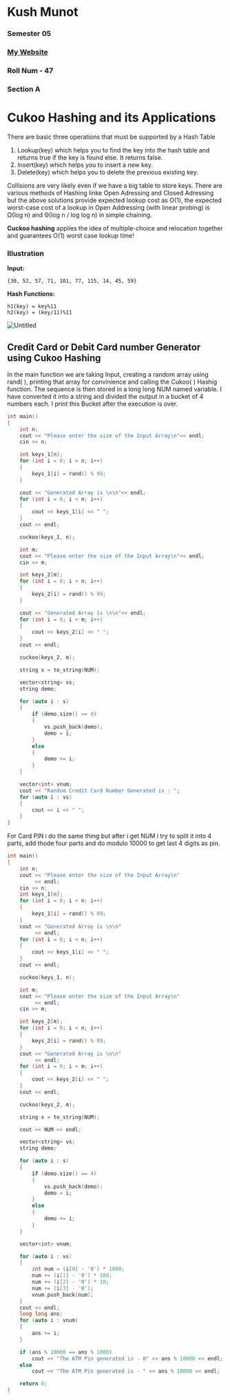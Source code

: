 # Kush Munot

### Semester 05

### [My Website](https://kushmunot.netlify.app/)

### Roll Num - 47

### Section A

# Cukoo Hashing and its Applications

There are basic three operations that must be supported by a Hash Table 

1. Lookup(key) which helps you to find the key into the hash table and returns true if the key is found else. It returns false. 
2. Insert(key) which helps you to insert a new key. 
3. Delete(key) which helps you to delete the previous existing key.

Collisions are very likely even if we have a big table to store keys. There are various methods of Hashing linke Open Adressing and Closed Adressing but the above solutions provide expected lookup cost as O(1), the expected worst-case cost of a lookup in Open Addressing (with linear probing) is Ω(log n) and Θ(log n / log log n) in simple chaining.

**Cuckoo hashing** applies the idea of multiple-choice and relocation together and guarantees O(1) worst case lookup time!

### **Illustration**

**Input:**

```
{30, 52, 57, 71, 101, 77, 115, 14, 45, 59}
```

**Hash Functions:**

```
h1(key) = key%11
h2(key) = (key/11)%11
```

![Untitled](https://i.imgur.com/dwXp5Bb.jpg)

## Credit Card or Debit Card number Generator using Cukoo Hashing

In the main function we are taking Input, creating a random array using rand( ), printing that array for convinience and calling the Cukoo( ) Hashig function. The sequence is then stored in a long long NUM named variable. I have converted it into a string and divided the output in a bucket of 4 numbers each. I print this Bucket after the execution is over.

```cpp
int main()
{
    int n;
    cout << "Please enter the size of the Input Array\n"<< endl;
    cin >> n;

    int keys_1[n];
    for (int i = 0; i < n; i++)
    {
        keys_1[i] = rand() % 99;
    }

    cout << "Generated Array is \n\n"<< endl;
    for (int i = 0; i < n; i++)
    {
        cout << keys_1[i] << " ";
    }
    cout << endl;

    cuckoo(keys_1, n);

    int m;
    cout << "Please enter the size of the Input Array\n"<< endl;
    cin >> m;

    int keys_2[m];
    for (int i = 0; i < n; i++)
    {
        keys_2[i] = rand() % 99;
    }

    cout << "Generated Array is \n\n"<< endl;
    for (int i = 0; i < m; i++)
    {
        cout << keys_2[i] << " ";
    }
    cout << endl;

    cuckoo(keys_2, m);

    string s = to_string(NUM);

    vector<string> vs;
    string demo;

    for (auto i : s)
    {
        if (demo.size() == 4)
        {
            vs.push_back(demo);
            demo = i;
        }
        else
        {
            demo += i;
        }
    }

    vector<int> vnum;
    cout << "Random Credit Card Number Generated is : ";
    for (auto i : vs)
    {
        cout << i << " ";
    }
}
```

For Card PIN i do the same thing but after i get NUM i try to split it into 4 parts, add thode four parts and do modulo 10000 to get last 4 digits as pin.

```cpp
int main()
{
    int n;
    cout << "Please enter the size of the Input Array\n"
         << endl;
    cin >> n;
    int keys_1[n];
    for (int i = 0; i < n; i++)
    {
        keys_1[i] = rand() % 99;
    }
    cout << "Generated Array is \n\n"
         << endl;
    for (int i = 0; i < n; i++)
    {
        cout << keys_1[i] << " ";
    }
    cout << endl;

    cuckoo(keys_1, n);

    int m;
    cout << "Please enter the size of the Input Array\n"
         << endl;
    cin >> m;

    int keys_2[m];
    for (int i = 0; i < n; i++)
    {
        keys_2[i] = rand() % 99;
    }
    cout << "Generated Array is \n\n"
         << endl;
    for (int i = 0; i < m; i++)
    {
        cout << keys_2[i] << " ";
    }
    cout << endl;

    cuckoo(keys_2, m);

    string s = to_string(NUM);

    cout << NUM << endl;

    vector<string> vs;
    string demo;

    for (auto i : s)
    {
        if (demo.size() == 4)
        {
            vs.push_back(demo);
            demo = i;
        }
        else
        {
            demo += i;
        }
    }

    vector<int> vnum;

    for (auto i : vs)
    {
        int num = (i[0] - '0') * 1000;
        num += (i[1] - '0') * 100;
        num += (i[2] - '0') * 10;
        num += (i[3] - '0');
        vnum.push_back(num);
    }
    cout << endl;
    long long ans;
    for (auto i : vnum)
    {
        ans += i;
    }

    if (ans % 10000 == ans % 1000)
        cout << "The ATM Pin generated is - 0" << ans % 10000 << endl;
    else
        cout << "The ATM Pin generated is - " << ans % 10000 << endl;

    return 0;
}
```